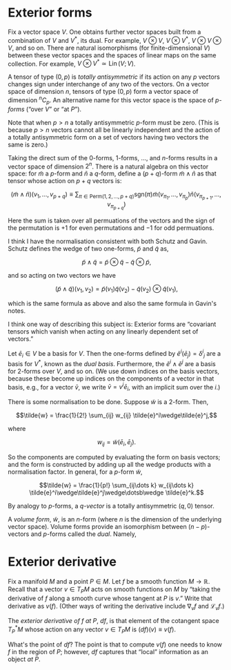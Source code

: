 <!-- -*- fill-column: 64; eval: (auto-fill-mode -1); eval: (visual-fill-column-mode 1); eval: (visual-line-mode 1); eval: (adaptive-wrap-prefix-mode 1) -*- -->

# Exterior forms

Fix a vector space $V$. One obtains further vector spaces built from a combination of $V$ and $V^*$, its dual. For example, $V \otimes V$, $V \otimes V^*$, $V \otimes V \otimes V$, and so on. There are natural isomorphisms (for finite-dimensional $V$) between these vector spaces and the spaces of linear maps on the same collection. For example, $V \otimes V^* \simeq \mathop{\mathrm Lin}(V; V)$. 

A tensor of type $(0, p)$ is _totally antisymmetric_ if its action on any $p$ vectors changes sign under interchange of any two of the vectors. On a vector space of dimension $n$, tensors of type $(0, p)$ form a vector space of dimension ${}^nC_p$. An alternative name for this vector space is the space of _$p$-forms_ (“over $V$” or “at $P$”). 

Note that when $p>n$ a totally antisymmetric $p$-form must be zero. (This is because $p>n$ vectors cannot all be linearly independent and the action of a totally antisymmetric form on a set of vectors having two vectors the same is zero.)

Taking the direct sum of the $0$-forms, $1$-forms, ..., and $n$-forms results in a vector space of dimension $2^n$. There is a natural algebra on this vector space: for $\tilde{m}$ a $p$-form and $\tilde{n}$ a $q$-form, define a $(p+q)$-form $\tilde{m}\wedge \tilde{n}$ as that tensor whose action on $p+q$ vectors is:

```math
(\tilde{m}\wedge\tilde{n})(v_1, \dotsc, v_{p+q}) \equiv 
	\sum_{\pi \in {\mathrm{Perm}}(1, 2, \dotsc, p+q)} 
	\mathrm{sgn}(\pi)
	\tilde{m}(v_{\pi_1}, \dotsc, v_{\pi_p}) \tilde{n}(v_{\pi_{p+1}}, \dotsc, v_{\pi_{p+q}}) 
```

Here the sum is taken over all permuations of the vectors and the sign of the permutation is $+1$ for even permutations and $-1$ for odd permuations. 

I think I have the normalisation consistent with both Schutz and Gavin. Schutz defines the wedge of two one-forms, $\tilde{p}$ and $\tilde{q}$ as,
```math
\tilde{p} \wedge \tilde{q} = \tilde{p}\otimes \tilde{q} - \tilde{q}\otimes\tilde{p},
```
and so acting on two vectors we have
```math
(\tilde{p} \wedge \tilde{q})(v_1, v_2) = \tilde{p}(v_1) \tilde{q}(v_2) - \tilde{q}(v_2)\otimes\tilde{q}(v_1),
```
which is the same formula as above and also the same formula in Gavin's notes.

I think one way of describing this subject is: Exterior forms
are “covariant tensors which vanish when acting on any linearly
dependent set of vectors.”

Let $\bar{e}_i \in V$ be a basis for $V$. Then the one-forms defined by $\tilde{e}^i(\bar{e}_j) = \delta^i{}_j$ are a basis for $V^*$, known as the _dual basis_. Furthermore, the $\tilde{e}^i \wedge \tilde{e}^j$ are a basis for 2-forms over $V$, and so on. (We use down indices on the basis vectors, because these become up indices on the components of a vector in that basis, e.g., for a vector $\bar{v}$, we write $\bar{v} = v^i \bar{e}_i$, with an implicit sum over the $i$.)

There is some normalisation to be done. Suppose $\tilde{w}$ is a 2-form. Then,
```math
\tilde{w} = \frac{1}{2!} \sum_{ij} w_{ij} \tilde{e}^i\wedge\tilde{e}^j,
```
where
```math
w_{ij} = \tilde{w}(\bar{e}_i, \bar{e}_j).
```
So the components are computed by evaluating the form on basis vectors; and the form is constructed by adding up all the wedge products with a normalisation factor. In general, for a $p$-form $\tilde{w}$,
```math
\tilde{w} = \frac{1}{p!} \sum_{ij\dots k} w_{ij\dots k} \tilde{e}^i\wedge\tilde{e}^j\wedge\dotsb\wedge \tilde{e}^k.
```

By analogy to $p$-forms, a _$q$-vector_ is a totally
antisymmetric $(q,0)$ tensor.

A _volume form_, $\tilde{w}$, is an $n$-form (where $n$ is the dimension of the underlying vector space). Volume forms provide an isomorphism between $(n-p)$-vectors and $p$-forms called the _dual_. Namely, 




# Exterior derivative

Fix a manifold $M$ and a point $P \in M$. Let $f$ be a smooth function $M \to \mathbb{R}$. Recall that a vector $v \in T_P M$ acts on smooth functions on $M$ by “taking the derivative of $f$ along a smooth curve whose tangent at $P$ is $v$.” Write that derivative as $v(f)$. (Other ways of writing the derivative include $\nabla_v f$ and $\mathscr{L}_v f$.)

The _exterior derivative of $f$ at $P$_, $df$, is that element
of the cotangent space $T^*_P M$ whose action on any vector $v\in
T_P M$ is $(df)(v) \equiv v(f)$.

What's the point of $df$? The point is that to compute $v(f)$
one needs to know $f$ in the region of $P$; however, $df$
captures that “local” information as an object _at_ $P$.



